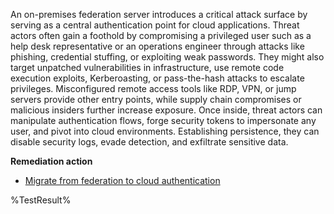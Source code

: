 An on-premises federation server introduces a critical attack surface by serving as a central authentication point for cloud applications. Threat actors often gain a foothold by compromising a privileged user such as a help desk representative or an operations engineer through attacks like phishing, credential stuffing, or exploiting weak passwords. They might also target unpatched vulnerabilities in infrastructure, use remote code execution exploits, Kerberoasting, or pass-the-hash attacks to escalate privileges. Misconfigured remote access tools like RDP, VPN, or jump servers provide other entry points, while supply chain compromises or malicious insiders further increase exposure. Once inside, threat actors can manipulate authentication flows, forge security tokens to impersonate any user, and pivot into cloud environments. Establishing persistence, they can disable security logs, evade detection, and exfiltrate sensitive data.

**Remediation action**

- [Migrate from federation to cloud authentication](https://learn.microsoft.com/entra/identity/hybrid/connect/migrate-from-federation-to-cloud-authentication?wt.mc_id=zerotrustrecommendations_automation_content_cnl_csasci)
<!--- Results --->
%TestResult%

